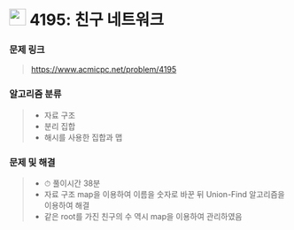 # <img src="https://d2gd6pc034wcta.cloudfront.net/tier/14.svg" width="30">  4195: 친구 네트워크

### 문제 링크

> https://www.acmicpc.net/problem/4195



### 알고리즘 분류

>- 자료 구조
>- 분리 집합
>- 해시를 사용한 집합과 맵



### 문제 및 해결

>- ⏱ 풀이시간 38분
>- 자료 구조 map을 이용하여 이름을 숫자로 바꾼 뒤 Union-Find 알고리즘을 이용하여 해결
>- 같은 root를 가진 친구의 수 역시 map을 이용하여 관리하였음
